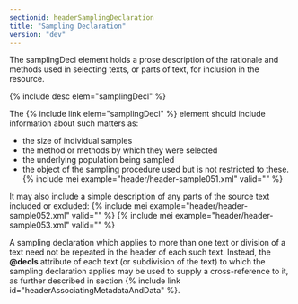 ```yaml
---
sectionid: headerSamplingDeclaration
title: "Sampling Declaration"
version: "dev"
---
```


The samplingDecl element holds a prose description of the rationale and methods used in selecting texts, or parts of text, for inclusion in the resource.

  
{% include desc elem="samplingDecl" %} 
 

The {% include link elem="samplingDecl" %} element should include information about such matters as:

- the size of individual samples
- the method or methods by which they were selected
- the underlying population being sampled
- the object of the sampling procedure used
but is not restricted to these.
{% include mei example="header/header-sample051.xml" valid="" %}
    
It may also include a simple description of any parts of the source text included or excluded:
{% include mei example="header/header-sample052.xml" valid="" %}
    {% include mei example="header/header-sample053.xml" valid="" %}
    
A sampling declaration which applies to more than one text or division of a text need not be repeated in the header of each such text. Instead, the **@decls** attribute of each text (or subdivision of the text) to which the sampling declaration applies may be used to supply a cross-reference to it, as further described in section {% include link id="headerAssociatingMetadataAndData" %}.
